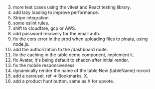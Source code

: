 3. more test cases using the vitest and React testing library.
7. add lazy loading  to improve performance.
8. Stripe integration
9. some eslint rules.
10. shift to cloudfare, gcp or AWS.
12. add password recovery for the email auth.
15. fix the cors error in the prod when uploading files to pinata, using node.js.
16. add the authorization to the /dashboard route.
17. fix the caching in the table demo component, implement it.
3. fix Avatar, it's being default to shadcn after initial render.
18. fix the mobile responsiveness
19. dynamically render the name of the table <SheetTitle>New {tableName} record</SheetTitle>
20. add a carousel, ref => Bookmarks, X.
21. add a product hunt button, same as X for upvote.

